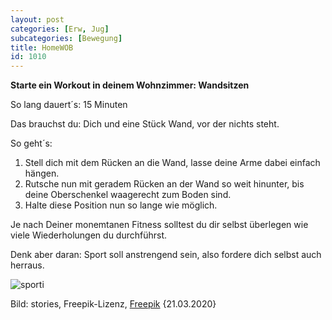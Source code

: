 ```yaml
---
layout: post
categories: [Erw, Jug]
subcategories: [Bewegung]
title: HomeWOB
id: 1010
---
```

**Starte ein Workout in deinem Wohnzimmer: Wandsitzen**

So lang dauert´s: 15 Minuten

Das brauchst du: Dich und eine Stück Wand, vor der nichts steht.

So geht´s: 
1. Stell dich mit dem Rücken an die Wand, lasse deine Arme dabei einfach hängen.
2. Rutsche nun mit geradem Rücken an der Wand so weit hinunter, bis deine Oberschenkel waagerecht zum Boden sind.
3. Halte diese Position nun so lange wie möglich.

Je nach Deiner monemtanen Fitness solltest du dir selbst überlegen wie viele Wiederholungen du durchführst. 

Denk aber daran: Sport soll anstrengend sein, also fordere dich selbst auch herraus.

![sporti](https://image.freepik.com/vektoren-kostenlos/persoenliche-trainer-konzeptillustration_114360-1552.jpg)

Bild: stories, Freepik-Lizenz, [Freepik](https://de.freepik.com/vektoren-kostenlos/persoenliche-trainer-konzeptillustration_7182228.htm#page=4&query=sport&position=17) {21.03.2020}
